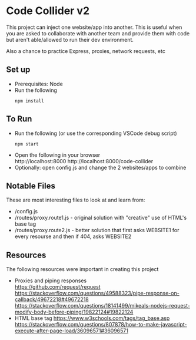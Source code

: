 # Code Collider v2

This project can inject one website/app into another. This is useful when you are asked to collaborate with another team and provide them with code but aren't able/allowed to run their dev environment.

Also a chance to practice Express, proxies, network requests, etc

## Set up

- Prerequisites: Node
- Run the following
  ```
  npm install
  ```

## To Run

- Run the following (or use the corresponding VSCode debug script)
  ```
  npm start
  ```
- Open the following in your browser  
  http://localhost:8000
  http://localhost:8000/code-collider
- Optionally: open config.js and change the 2 websites/apps to combine

## Notable Files

These are most interesting files to look at and learn from:

- /config.js
- /routes/proxy.route1.js - original solution with "creative" use of HTML's base tag
- /routes/proxy.route2.js - better solution that first asks WEBSITE1 for every resourse and then if 404, asks WEBSITE2

## Resources

The following resources were important in creating this project

- Proxies and piping responses  
  https://github.com/request/request  
  https://stackoverflow.com/questions/49588323/pipe-response-on-callback/49672218#49672218  
  https://stackoverflow.com/questions/18141499/mikeals-nodejs-request-modify-body-before-piping/19822124#19822124
- HTML base tag
  https://www.w3schools.com/tags/tag_base.asp  
  https://stackoverflow.com/questions/807878/how-to-make-javascript-execute-after-page-load/36096571#36096571
